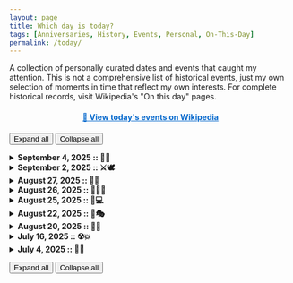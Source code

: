 ```yaml
---
layout: page
title: Which day is today?
tags: [Anniversaries, History, Events, Personal, On-This-Day]
permalink: /today/
---
```

<p>A collection of personally curated dates and events that caught my attention. This is not a comprehensive list of historical events, just my own selection of moments in time that reflect my own interests. For complete historical records, visit Wikipedia's "On this day" pages.</p>

<script>
function getTodayWikipediaLink() {
    const today = new Date();
    const monthNames = ["January", "February", "March", "April", "May", "June",
        "July", "August", "September", "October", "November", "December"];
    const month = monthNames[today.getMonth()];
    const day = today.getDate();
    return `https://en.wikipedia.org/wiki/${month}_${day}`;
}

document.addEventListener('DOMContentLoaded', function() {
    const link = document.getElementById('today-wikipedia-link');
    if (link) {
        link.href = getTodayWikipediaLink();
    }
});
</script>

<p style="text-align: center; margin: 20px 0;">
    <a id="today-wikipedia-link" href="#" target="_blank" style="font-weight: bold; color: #0066cc;">
        📅 View today's events on Wikipedia
    </a>
</p>

<button onclick="expandAllDetails(true)">Expand all</button>
<button onclick="expandAllDetails(false)">Collapse all</button>

<script>
function expandAllDetails(open) {
  document.querySelectorAll('details').forEach(d => d.open = open);
}
</script>



<details>
    <summary><strong>September 4, 2025 :: 🌭🐊</strong></summary>
    <p>
        Today is <a href="https://en.wikipedia.org/wiki/Currywurst" target="_blank">Currywurst</a> Day! A celebration of Germany's beloved fast food invention.
        <br><br>
        It's also 19 years since <a href="https://en.wikipedia.org/wiki/Steve_Irwin" target="_blank">Steve Irwin</a>, the beloved "Crocodile Hunter," passed away.
    </p>
</details>


<details>
    <summary><strong>September 2, 2025 :: ⚔️🕊️</strong></summary>
    <p>
        Today is National Beheading Day, a day to remember those who lost their lives through beheading.
    </p>
</details>

<details>
    <summary><strong>August 27, 2025 :: 🎉✨</strong></summary>
    <p>
        Today is Just Because Day!
        <br><br>
        It invites you to do something just because, without any particular reason.
    </p>
</details>

<details>
    <summary><strong>August 26, 2025 :: 🚀🇩🇪</strong></summary>
    <p>
        Today marks 47 years since the Soyuz 31 mission launched into space, carrying <a href="https://en.wikipedia.org/wiki/Sigmund_J%C3%A4hn" target="_blank">Sigmund Jähn</a>, the first German in space.
    </p>
</details>

<details>
    <summary><strong>August 25, 2025 :: 🐧💻 </strong></summary>
    <p>
        Today marks 34 years since <a href="https://en.wikipedia.org/wiki/Linus_Torvalds" target="_blank">Linus Torvalds</a> first announced that he was working on an open source operating system.
    </p>
</details>

<details>
    <summary><strong>August 22, 2025 :: 🎸🎭</strong></summary>
    <p>
        Today <a href="https://en.wikipedia.org/wiki/John_Lee_Hooker" target="_blank">John Lee Hooker</a> would have turned 108 years old.
        <br><br>
        It is also the death anniversary of <a href="https://en.wikipedia.org/wiki/Loriot" target="_blank">Loriot (Vicco von Bülow)</a>.

    </p>
</details>

<details>
    <summary><strong>August 20, 2025 :: 👾🎤</strong></summary>
    <p>
        Today <a href="https://en.wikipedia.org/wiki/H._P._Lovecraft" target="_blank">H.P. Lovecraft</a> would have turned 135 years old, and <a href="https://en.wikipedia.org/wiki/Rio_Reiser" target="_blank">Rio Reiser</a>, lead singer of the german band <a href="https://en.wikipedia.org/wiki/Ton_Steine_Scherben" target="_blank">"Ton Steine Scherben"</a> died 29 years ago.
    </p>
</details>

<details>
    <summary><strong>July 16, 2025 :: ☢️💥</strong></summary>
    <p>
        Today marks exactly 80 years since the first atomic bomb was detonated.
        <br><br>
        <a href="https://en.wikipedia.org/wiki/Trinity_(nuclear_test)" target="_blank">Learn more about the Trinity Test</a>
    </p>
</details>

<details>
    <summary><strong>July 4, 2025 :: 🎨🌲</strong></summary>
    <p>
        "There are no mistakes, just happy accidents."
        <br><br>
        Today marks 30 years since <a href="https://en.wikipedia.org/wiki/Bob_Ross" target="_blank">Bob Ross</a> passed away. Countless nights as a teenager, I lay in front of the TV and let him accompany me to sleep. Rest in Power.
    </p>
</details>

<button onclick="expandAllDetails(true)">Expand all</button>
<button onclick="expandAllDetails(false)">Collapse all</button>
